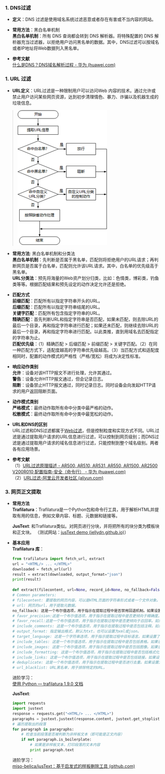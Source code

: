 ### 1. **DNS过滤**   
- **定义**：DNS 过滤是使用域名系统过滤恶意或者存在有害或不当内容的网站。

- **常用方法**：黑白名单机制  
**黑白名单机制**：所有 DNS 查询都会转到 DNS 解析器。将特殊配置的 DNS 解析器充当过滤器，以拒绝用户访问黑名单的数据。其中，DNS过滤可以按域名或者IP地址将Web数据列入黑名单。 

- **参考文献**  
[什么是DNS？DNS域名解析过程 - 华为 (huawei.com)](https://info.support.huawei.com/info-finder/encyclopedia/zh/DNS.html)


### 1. **URL 过滤**  
- **URL定义**：URL过滤是一种限制用户可以访问Web 内容的技术。通过允许或禁止用户访问某些网页资源，达到初步清理情色、暴力、诈骗以及机器生成的垃圾信息。  

>![输入图片描述](imgs/URL过滤.png)  

- **常用方法**: 黑白名单机制和分类法  
**黑白名单机制**：先判断是否属于黑名单，匹配则将拒绝用户的URL请求；再判断网页是否属于白名单，匹配则允许该URL请求。其中，白名单的优先级高于黑名单。   
**URL分类法**：预先将海量的Web资产划分归类，比如：色情类，博彩类，钓鱼类等等。根据匹配结果和预先设定的动作决定允许还是拒绝。 

- **匹配方式**  
**前缀匹配**：匹配所有以指定字符串开头的URL。  
**后缀匹配**：匹配所有以指定字符串结尾的URL。    
**关键字匹配**：匹配所有包含指定字符串的URL。    
**精确匹配**：首先判断URL和指定字符串是否匹配，如果未匹配，则去除URL的最后一个目录，再和指定字符串进行匹配；如果还未匹配，则继续去除URL的最后一个目录，再和指定字符串进行匹配。以此类推，直到用域名去匹配指定的字符串为止。    
**匹配优先级**：（1）精确匹配 > 后缀匹配 > 前缀匹配 > 关键字匹配。（2）在同一种匹配方式下，适配度越高的字符串优先级越高。（3）当匹配方式和适配度相同时，配置的动作模式的严格性（严格/宽松）将成为决定性标准。  

- **响应动作类别**  
**允许**：设备对该HTTP报文不进行处理，允许其通过。  
**警告**：设备允许HTTP报文通过，但会记录日志。  
**阻断**：设备禁止HTTP报文通过，同时记录日志。同时设备会向发起HTTP请求的用户返回阻断页面。  

- **动作模式类别**  
**严格模式**：最终动作取所有命中分类中最严格的动作。  
**松散模式**：最终动作取所有命中分类中最宽松的动作。  

- **URL和DNS的区别**   
URL过滤和DNS过滤都属于[Web过滤](https://info.support.huawei.com/info-finder/encyclopedia/zh/Web%E8%BF%87%E6%BB%A4.html "Web过滤")，但是控制粒度和实现方式不同。URL过滤是通过提取用户请求的URL信息进行过滤，可以控制到网页级别；而DNS过滤是通过提取用户请求的域名信息进行过滤，只能控制到整个域名级别。两者各有应用场景。

- **参考文献**  
	（1）[URL过滤原理描述 - AR500, AR510, AR531, AR550, AR1500, AR2500 V200R010 配置指南-安全（命令行） - 华为 (huawei.com)](https://support.huawei.com/enterprise/zh/doc/EDOC1100034260/9b51fc47)  
	（2）[URL过滤-阿里云开发者社区 (aliyun.com)](https://developer.aliyun.com/article/1513601#:~:text=URL%E8%BF%87%E6%BB%A4%E6%98%AF%E4%B8%80%E7%A7%8D%E9%92%88%E5%AF%B9%E7%94%A8%E6%88%B7%E7%9A%84URL%E8%AF%B7%E6%B1%82%E8%BF%9B%E8%A1%8C%E4%B8%8A%E7%BD%91%E6%8E%A7%E5%88%B6%E7%9A%84%E6%8A%80%E6%9C%AF%EF%BC%8C%E9%80%9A%E8%BF%87%E5%85%81%E8%AE%B8%E6%88%96%E7%A6%81%E6%AD%A2%E7%94%A8%E6%88%B7%E8%AE%BF%E9%97%AE%E6%9F%90%E4%BA%9B%E7%BD%91%E9%A1%B5%E8%B5%84%E6%BA%90%EF%BC%8C%E8%BE%BE%E5%88%B0%E8%A7%84%E8%8C%83%E4%B8%8A%E7%BD%91%E8%A1%8C%E4%B8%BA%E5%92%8C%E9%99%8D%E4%BD%8E%E5%AE%89%E5%85%A8%E9%A3%8E%E9%99%A9%E7%9A%84%E7%9B%AE%E7%9A%84%E3%80%82,URL%E8%BF%87%E6%BB%A4%E5%8F%AF%E4%BB%A5%E5%9F%BA%E4%BA%8EURL%E5%88%86%E7%B1%BB%E3%80%81%E7%89%B9%E5%AE%9AURL%E7%AD%89%E5%A4%9A%E7%A7%8D%E6%96%B9%E5%BC%8F%E9%99%90%E5%88%B6URL%E8%AE%BF%E9%97%AE%E3%80%82)  

### 3. **网页正文提取**  

- **常用方法**    
	**Trafilatura**：Trafilatura是一个Python包和命令行工具，用于解析HTML并提取有用的信息，例如文章内容、标题、元数据和链接等。

	**JusText**:  和Trafilatura类似。对网页进行分块，并将把所有的块分类为模板块和正文块。
	（测试网站：[jusText demo (jellydn.github.io)](https://jellydn.github.io/justext/)）

- **基本应用**   
**Trafilatura 库**： 
	``` python  
	from trafilatura import fetch_url, extract  
	url = "<HTML/> ... </HTML>"  
	downloaded = fetch_url(url)  
	result = extract(downloaded, output_format="json")  
	print(result)

	def extract(filecontent, url=None, record_id=None, no_fallback=False, favor_precision=False, favor_recall=False, include_comments=True, output_format='txt', tei_validation=False, target_language=None, include_tables=True, include_images=False, include_formatting=False, include_links=False, deduplicate=False, date_extraction_params=None, only_with_metadata=False, with_metadata=False, max_tree_size=None, url_blacklist=None, author_blacklist=None, settingsfile=None, config=DEFAULT_CONFIG, **kwargs):
	# Common parameters:
	# filecontent: 要提取的网页内容，可以是HTML页面的字符串形式或者一个文件对象。
	# url: 网页的url，用于提取元数据。
	no_fallback: 这是一个布尔值选项，用于指示在提取过程中是否禁用回退机制。如果设置为 True，则提取器不会尝试使用备用方法来处理文本。
	# favor_precision:这是一个布尔值选项，用于指示在提取过程中是否更倾向于精确度。如果设置为True，则提取器将尽可能减少错误地提取不相关内容的风险。
	# favor_recall:这是一个布尔值选项，用于指示在提取过程中是否更倾向于召回率。如果设置为True，则提取器将尽可能提取更多相关内容，即使可能会引入一些噪声。
	# include_comments: 这是一个布尔值选项，用于指示在提取过程中是否包括注释。如果设置为True，则提取器将保留文本中的注释内容。
	# output_format: 指定输出格式，默认为txt，也可以设置为xml或json。
	# target_language: 这是一个字符串选项，用于指示提取过程中目标语言。如果设置了该选项，则提取器将尝试将文本转换为指定的语言。
	# include_tables: 这是一个布尔值选项，用于指示在提取过程中是否包括表格。如果设置为True，则提取器将保留文本中的表格。
	# include_images: 这是一个布尔值选项，用于指示在提取过程中是否包括图像。如果设置为  True，则提取器将保留文本中的图像。
	# include_formatting: 这是一个布尔值选项，用于指示在提取过程中是否包括格式化信息。如果设置为True，则提取器将保留文本中的格式化信息，例如字体样式、大小等。
	# include_links: 这是一个布尔值选项，用于指示在提取过程中是否包括链接。如果设置为  True，则提取器将保留文本中的链接。
	# deduplicate: 这是一个布尔值选项，用于指示在提取过程中是否进行去重。如果设置为  True，则提取器将去除重复的内容。
	# url_blacklist: URL黑名单，用于排除特定的URL。
	```
	进阶学习：  
	[使用 Python — trafilatura 1.9.0 文档](https://trafilatura.readthedocs.io/en/latest/usage-python.html)

	**JusText**: 
	``` python
	import requests
	import justext
	response = requests.get("<HTML/> ... </HTML>")
	paragraphs = justext.justext(response.content, justext.get_stoplist("English"))
	# 遍历提取出的段落
	for paragraph in paragraphs:
		# 检查当前段落是否被判断为非样板文本（即可能是正文内容）
		if not paragraph.is_boilerplate:
			# 如果是非样板文本，打印段落的文本内容
		    print paragraph.text
	```
	进阶学习：  
	[miso-belica/jusText：基于启发式的样板删除工具 (github.com)](https://github.com/miso-belica/jusText)

